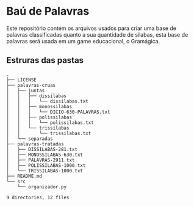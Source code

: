 # Baú de Palavras

Este repositório contém os arquivos usados para criar uma base de palavras classificadas quanto a sua quantidade de sílabas, esta base de palavras será usada em um game educacional, o Gramágica.

## Estruras das pastas
```
.
├── LICENSE
├── palavras-cruas
│   ├── juntas
│   │   ├── dissilabas
│   │   │   └── dissilabas.txt
│   │   ├── monossilabas
│   │   │   └── DICIO-630-PALAVRAS.txt
│   │   ├── polissilabas
│   │   │   └── polissilabas.txt
│   │   └── trissilabas
│   │       └── trissilabas.txt
│   └── separadas
├── palavras-tratadas
│   ├── DISSILABAS-281.txt
│   ├── MONOSSILABAS-630.txt
│   ├── PALAVRAS-2911.txt
│   ├── POLISSILABAS-1000.txt
│   └── TRISSILABAS-1000.txt
├── README.md
└── src
    └── organizador.py

9 directories, 12 files
```